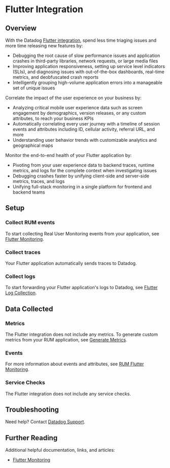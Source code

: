 # Flutter Integration

## Overview

With the Datadog [Flutter integration][1], spend less time triaging issues and more time releasing new features by:

- Debugging the root cause of slow performance issues and application crashes in third-party libraries, network requests, or large media files 
- Improving application responsiveness, setting up service level indicators (SLIs), and diagnosing issues with out-of-the-box dashboards, real-time metrics, and deobfuscated crash reports 
- Intelligently grouping high-volume application errors into a manageable set of unique issues

Correlate the impact of the user experience on your business by:

- Analyzing critical mobile user experience data such as screen engagement by demographics, version releases, or any custom attributes, to reach your business KPIs 
- Automatically correlating every user journey with a timeline of session events and attributes including ID, cellular activity, referral URL, and more 
- Understanding user behavior trends with customizable analytics and geographical maps

Monitor the end-to-end health of your Flutter application by: 

- Pivoting from your user experience data to backend traces, runtime metrics, and logs for the complete context when investigating issues 
- Debugging crashes faster by unifying client-side and server-side metrics, traces, and logs
- Unifying full-stack monitoring in a single platform for frontend and backend teams


## Setup

### Collect RUM events 

To start collecting Real User Monitoring events from your application, see [Flutter Monitoring][2]. 

### Collect traces 

Your Flutter application automatically sends traces to Datadog.

### Collect logs 

To start forwarding your Flutter application's logs to Datadog, see [Flutter Log Collection][3].

## Data Collected

### Metrics

The Flutter integration does not include any metrics. To generate custom metrics from your RUM application, see [Generate Metrics][4].

### Events 

For more information about events and attributes, see [RUM Flutter Monitoring][5]. 

### Service Checks 

The Flutter integration does not include any service checks.

## Troubleshooting

Need help? Contact [Datadog Support][6]. 

## Further Reading 

Additional helpful documentation, links, and articles: 

- [Flutter Monitoring][7]


[1]: https://app.datadoghq.com/integrations/rum-flutter 
[2]: https://docs.datadoghq.com/real_user_monitoring/flutter/#setup
[3]: https://docs.datadoghq.com/real_user_monitoring/flutter/#send-logs
[4]: https://docs.datadoghq.com/real_user_monitoring/generate_metrics 
[5]: https://docs.datadoghq.com/real_user_monitoring/flutter/
[6]: https://docs.datadoghq.com/help/ 
[7]: https://docs.datadoghq.com/real_user_monitoring/flutter/

